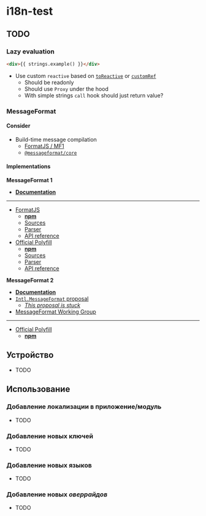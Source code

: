 # i18n-test

## TODO

### Lazy evaluation

```html
<div>{{ strings.example() }}</div>
```

- Use custom `reactive` based on [`toReactive`](https://vueuse.org/shared/toReactive/#toreactive) or [`customRef`](https://vuejs.org/api/reactivity-advanced.html#customref)
  - Should be readonly
  - Should use `Proxy` under the hood
  - With simple strings `call` hook should just return value?

### **MessageFormat**

#### Consider

- Build-time message compilation
  - [FormatJS / MF1](https://formatjs.io/docs/icu-messageformat-parser/)
  - [`@messageformat/core`](https://messageformat.github.io/messageformat/api/core.compilemodule/)

#### Implementations

**MessageFormat 1**

- [**Documentation**](https://unicode-org.github.io/icu/userguide/format_parse/messages/)

---

- [FormatJS](https://formatjs.io/docs/intl-messageformat/)
  - [**npm**](https://www.npmjs.org/package/intl-messageformat)
  - [Sources](https://github.com/formatjs/formatjs)
  - [Parser](https://formatjs.io/docs/icu-messageformat-parser)
  - [API reference](https://formatjs.io/docs/intl-messageformat/#public-api)
- [Official Polyfill](https://messageformat.github.io/messageformat/)
  - [**npm**](https://www.npmjs.com/package/@messageformat/core)
  - [Sources](https://messageformat.github.io/messageformat/)
  - [Parser](https://www.npmjs.com/package/@messageformat/parser)
  - [API reference](https://messageformat.github.io/messageformat/api/)

**MessageFormat 2**

- [**Documentation**](https://unicode-org.github.io/icu/userguide/format_parse/messages/mf2.html)
- [`Intl.MessageFormat` proposal](https://github.com/tc39/proposal-intl-messageformat)
  - [_This proposal is stuck_](https://github.com/tc39/proposal-intl-messageformat/issues/49)
- [MessageFormat Working Group](https://github.com/unicode-org/message-format-wg)

---

- [Official Polyfill](https://github.com/messageformat/messageformat/tree/main/packages/mf2-messageformat)
  - [**npm**](https://www.npmjs.com/package/messageformat)

## Устройство

- TODO

## Использование

### Добавление локализации в приложение/модуль

- TODO

### Добавление новых ключей

- TODO

### Добавление новых языков

- TODO

### Добавление новых _оверрайдов_

- TODO
